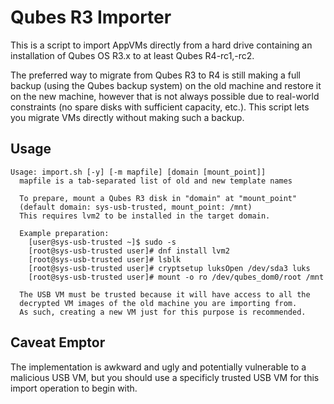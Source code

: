 # Qubes R3 Importer

This is a script to import AppVMs directly from a hard drive containing an installation of Qubes OS R3.x to at least Qubes R4-rc1,-rc2.

The preferred way to migrate from Qubes R3 to R4 is still making a full backup (using the Qubes backup system) on the old machine and restore it on the new machine, however that is not always possible due to real-world constraints (no spare disks with sufficient capacity, etc.).
This script lets you migrate VMs directly without making such a backup.

## Usage

```
Usage: import.sh [-y] [-m mapfile] [domain [mount_point]]
  mapfile is a tab-separated list of old and new template names

  To prepare, mount a Qubes R3 disk in "domain" at "mount_point"
  (default domain: sys-usb-trusted, mount_point: /mnt)
  This requires lvm2 to be installed in the target domain.

  Example preparation:
	[user@sys-usb-trusted ~]$ sudo -s
	[root@sys-usb-trusted user]# dnf install lvm2
	[root@sys-usb-trusted user]# lsblk
	[root@sys-usb-trusted user]# cryptsetup luksOpen /dev/sda3 luks
	[root@sys-usb-trusted user]# mount -o ro /dev/qubes_dom0/root /mnt

  The USB VM must be trusted because it will have access to all the
  decrypted VM images of the old machine you are importing from.
  As such, creating a new VM just for this purpose is recommended.
```

## Caveat Emptor

The implementation is awkward and ugly and potentially vulnerable to a malicious USB VM, but you should use a specificly trusted USB VM for this import operation to begin with.
